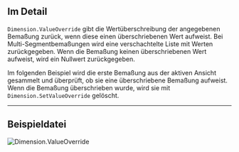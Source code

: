 ## Im Detail
`Dimension.ValueOverride` gibt die Wertüberschreibung der angegebenen Bemaßung zurück, wenn diese einen überschriebenen Wert aufweist. Bei Multi-Segmentbemaßungen wird eine verschachtelte Liste mit Werten zurückgegeben. Wenn die Bemaßung keinen überschriebenen Wert aufweist, wird ein Nullwert zurückgegeben.

Im folgenden Beispiel wird die erste Bemaßung aus der aktiven Ansicht gesammelt und überprüft, ob sie eine überschriebene Bemaßung aufweist. Wenn die Bemaßung überschrieben wurde, wird sie mit `Dimension.SetValueOverride` gelöscht.
___
## Beispieldatei

![Dimension.ValueOverride](./Revit.Elements.Dimension.ValueOverride_img.jpg)
